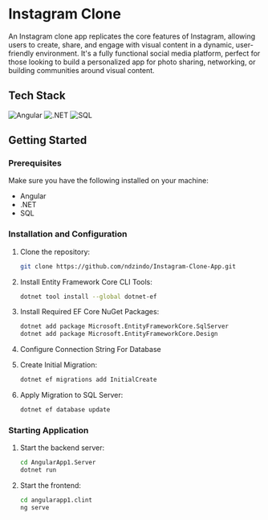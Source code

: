 
# Instagram Clone

An Instagram clone app replicates the core features of Instagram, allowing users to create, share, and engage with visual content in a dynamic, user-friendly environment. It's a fully functional social media platform, perfect for those looking to build a personalized app for photo sharing, networking, or building communities around visual content.

## Tech Stack

![Angular](https://img.shields.io/badge/Angular-DD0031?style=for-the-badge&logo=angular&logoColor=white)
![.NET](https://img.shields.io/badge/.NET-512BD4?style=for-the-badge&logo=.net&logoColor=white)
![SQL](https://img.shields.io/badge/SQL-003B57?style=for-the-badge&logo=database&logoColor=white)

## Getting Started

### Prerequisites

Make sure you have the following installed on your machine:

- Angular
- .NET
- SQL

### Installation and Configuration

1. Clone the repository:

   ```bash
   git clone https://github.com/ndzindo/Instagram-Clone-App.git

2. Install Entity Framework Core CLI Tools:
    ```bash
    dotnet tool install --global dotnet-ef

3. Install Required EF Core NuGet Packages:
    ```bash
    dotnet add package Microsoft.EntityFrameworkCore.SqlServer
    dotnet add package Microsoft.EntityFrameworkCore.Design

4. Configure Connection String For Database

5. Create Initial Migration:
    ```bash
    dotnet ef migrations add InitialCreate

6. Apply Migration to SQL Server:
    ```bash
    dotnet ef database update


### Starting Application

    
1. Start the backend server:
    ```bash
    cd AngularApp1.Server
    dotnet run

2. Start the frontend:
    ```bash
    cd angularapp1.clint
    ng serve
